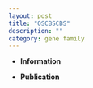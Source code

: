 ```yaml
---
layout: post
title: "OSCBSCBS"
description: ""
category: gene family
---
```


* **Information**  

* **Publication**  


